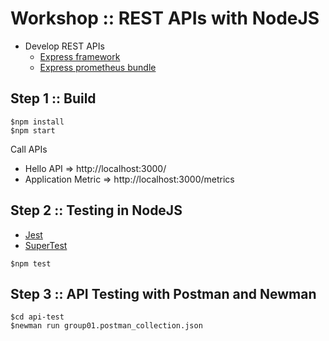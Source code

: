 # Workshop :: REST APIs with NodeJS
* Develop REST APIs
    * [Express framework](https://expressjs.com/)
    * [Express prometheus bundle](https://www.npmjs.com/package/express-prom-bundle)


## Step 1 :: Build
```
$npm install
$npm start
```
Call APIs
* Hello API => http://localhost:3000/
* Application Metric => http://localhost:3000/metrics

## Step 2 :: Testing in NodeJS
* [Jest](https://jestjs.io/)
* [SuperTest](https://www.npmjs.com/package/supertest)
```
$npm test
```

## Step 3 :: API Testing with Postman and Newman
```
$cd api-test
$newman run group01.postman_collection.json
```

